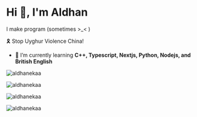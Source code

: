 # Hi 👋, I'm Aldhan

I make program (sometimes >\_\< )

🎗️ Stop Uyghur Violence China!

*   🌱 I’m currently learning **C++, Typescript, Nextjs, Python, Nodejs, and British English**

![aldhanekaa](https://github-readme-streak-stats.herokuapp.com/?user=aldhanekaa&)

![aldhanekaa](https://github-readme-stats.vercel.app/api?username=Aldhanekaa)

![aldhanekaa](https://github-readme-stats.vercel.app/api/top-langs/?username=aldhanekaa)

![aldhanekaa](https://github-readme-stats.vercel.app/api/wakatime?username=aldhanekaa)
